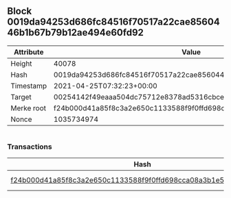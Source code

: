 ## Block 0019da94253d686fc84516f70517a22cae8560446b1b67b79b12ae494e60fd92

Attribute | Value
--- | ---
Height | 40078
Hash | 0019da94253d686fc84516f70517a22cae8560446b1b67b79b12ae494e60fd92
Timestamp | 2021-04-25T07:32:23+00:00
Target | 00254142f49eaaa504dc75712e8378ad5316cbcead634704b3734b6271167cc4
Merke root | f24b000d41a85f8c3a2e650c1133588f9f0ffd698cca08a3b1e5bf1ee896478c
Nonce | 1035734974

```

```

### Transactions

Hash | Amount
--- | ---
[f24b000d41a85f8c3a2e650c1133588f9f0ffd698cca08a3b1e5bf1ee896478c](f24b000d41a85f8c3a2e650c1133588f9f0ffd698cca08a3b1e5bf1ee896478c.md) | 10.00000000 SKEPTI 
